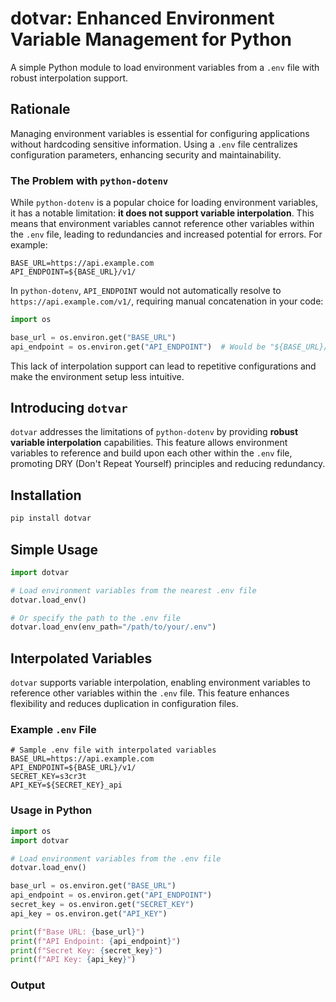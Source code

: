 # dotvar: Enhanced Environment Variable Management for Python

A simple Python module to load environment variables from a `.env` file with robust interpolation support.

## Rationale

Managing environment variables is essential for configuring applications without hardcoding sensitive information. Using a `.env` file centralizes configuration parameters, enhancing security and maintainability.

### The Problem with `python-dotenv`

While `python-dotenv` is a popular choice for loading environment variables, it has a notable limitation: **it does not support variable interpolation**. This means that environment variables cannot reference other variables within the `.env` file, leading to redundancies and increased potential for errors. For example:

```env
BASE_URL=https://api.example.com
API_ENDPOINT=${BASE_URL}/v1/
```

In `python-dotenv`, `API_ENDPOINT` would not automatically resolve to `https://api.example.com/v1/`, requiring manual concatenation in your code:

```python
import os

base_url = os.environ.get("BASE_URL")
api_endpoint = os.environ.get("API_ENDPOINT")  # Would be "${BASE_URL}/v1/" instead of the resolved URL
```

This lack of interpolation support can lead to repetitive configurations and make the environment setup less intuitive.

## Introducing `dotvar`

`dotvar` addresses the limitations of `python-dotenv` by providing **robust variable interpolation** capabilities. This feature allows environment variables to reference and build upon each other within the `.env` file, promoting DRY (Don't Repeat Yourself) principles and reducing redundancy.

## Installation

```bash
pip install dotvar
```

## Simple Usage

```python
import dotvar

# Load environment variables from the nearest .env file
dotvar.load_env()

# Or specify the path to the .env file
dotvar.load_env(env_path="/path/to/your/.env")
```

## Interpolated Variables

`dotvar` supports variable interpolation, enabling environment variables to reference other variables within the `.env` file. This feature enhances flexibility and reduces duplication in configuration files.

### Example `.env` File

```env
# Sample .env file with interpolated variables
BASE_URL=https://api.example.com
API_ENDPOINT=${BASE_URL}/v1/
SECRET_KEY=s3cr3t
API_KEY=${SECRET_KEY}_api
```

### Usage in Python

```python
import os
import dotvar

# Load environment variables from the .env file
dotvar.load_env()

base_url = os.environ.get("BASE_URL")
api_endpoint = os.environ.get("API_ENDPOINT")
secret_key = os.environ.get("SECRET_KEY")
api_key = os.environ.get("API_KEY")

print(f"Base URL: {base_url}")
print(f"API Endpoint: {api_endpoint}")
print(f"Secret Key: {secret_key}")
print(f"API Key: {api_key}")
```

### Output